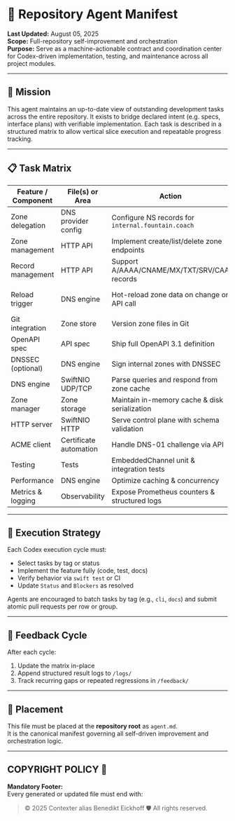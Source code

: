 # 🧠 Repository Agent Manifest

**Last Updated:** August 05, 2025  
**Scope:** Full-repository self-improvement and orchestration  
**Purpose:** Serve as a machine-actionable contract and coordination center for Codex-driven implementation, testing, and maintenance across all project modules.

---

## 🎯 Mission

This agent maintains an up-to-date view of outstanding development tasks across the entire repository. It exists to bridge declared intent (e.g. specs, interface plans) with verifiable implementation. Each task is described in a structured matrix to allow vertical slice execution and repeatable progress tracking.

---

## 📋 Task Matrix

| Feature / Component       | File(s) or Area              | Action                                                   | Status | Blockers                            | Tags                  |
|---------------------------|------------------------------|----------------------------------------------------------|--------|-------------------------------------|-----------------------|
| Zone delegation           | DNS provider config          | Configure NS records for `internal.fountain.coach`       | ❌     | Provider setup required             | dns, infra            |
| Zone management           | HTTP API                     | Implement create/list/delete zone endpoints              | ❌     | Define zone storage format          | api, dns              |
| Record management         | HTTP API                     | Support A/AAAA/CNAME/MX/TXT/SRV/CAA records              | ❌     | Implement handlers                  | api, dns              |
| Reload trigger            | DNS engine                   | Hot-reload zone data on change or API call               | ❌     | File watcher & reload endpoint      | dns, runtime          |
| Git integration           | Zone store                   | Version zone files in Git                                | ❌     | GitOps pipeline design              | gitops, dns           |
| OpenAPI spec              | API spec                     | Ship full OpenAPI 3.1 definition                         | ✅     | None                                | docs, api             |
| DNSSEC (optional)         | DNS engine                   | Sign internal zones with DNSSEC                          | ❌     | Crypto library selection            | security, dns         |
| DNS engine                | SwiftNIO UDP/TCP             | Parse queries and respond from zone cache                | ❌     | DNS parser implementation           | swift, networking     |
| Zone manager              | Zone storage                 | Maintain in-memory cache & disk serialization            | ❌     | Yams integration                    | storage, concurrency  |
| HTTP server               | SwiftNIO HTTP                | Serve control plane with schema validation               | ❌     | Endpoint wiring                     | api, server           |
| ACME client               | Certificate automation       | Handle DNS-01 challenge via API                          | ❌     | Choose ACME client                  | security, cert        |
| Testing                   | Tests                        | EmbeddedChannel unit & integration tests                 | ❌     | Test harness setup                  | test                  |
| Performance               | DNS engine                   | Optimize caching & concurrency                           | ❌     | Benchmarking                        | perf                  |
| Metrics & logging         | Observability                | Expose Prometheus counters & structured logs             | ❌     | Metrics system selection            | observability         |

---

## 🧪 Execution Strategy

Each Codex execution cycle must:

- Select tasks by tag or status  
- Implement the feature fully (code, test, docs)  
- Verify behavior via `swift test` or CI  
- Update `Status` and `Blockers` as resolved  

Agents are encouraged to batch tasks by tag (e.g., `cli`, `docs`) and submit atomic pull requests per row or group.

---

## 🔁 Feedback Cycle

After each cycle:

1. Update the matrix in-place  
2. Append structured result logs to `/logs/`  
3. Track recurring gaps or repeated regressions in `/feedback/`

---

## 📁 Placement

This file must be placed at the **repository root** as `agent.md`.  
It is the canonical manifest governing all self-driven improvement and orchestration logic.

---

## COPYRIGHT POLICY 🔐

**Mandatory Footer:**  
Every generated or updated file must end with:

> © 2025 Contexter alias Benedikt Eickhoff 🛡️ All rights reserved.
